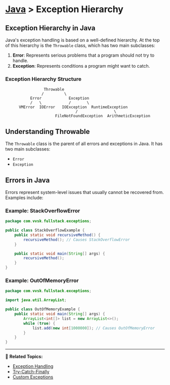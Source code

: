 # [Java](../) > Exception Hierarchy

## Exception Hierarchy in Java
Java's exception handling is based on a well-defined hierarchy. At the top of this hierarchy is the `Throwable` class, which has two main subclasses:

1. **Error**: Represents serious problems that a program should not try to handle.
2. **Exception**: Represents conditions a program might want to catch.

### Exception Hierarchy Structure
```
                 Throwable
                /         \
           Error            Exception
           /   \            /       \
      VMError  IOError   IOException  RuntimeException
                               /                \
                      FileNotFoundException  ArithmeticException
```

## Understanding Throwable
The `Throwable` class is the parent of all errors and exceptions in Java. It has two main subclasses:
- `Error`
- `Exception`

## Errors in Java
Errors represent system-level issues that usually cannot be recovered from. Examples include:

### Example: StackOverflowError
```java
package com.vvsk.fullstack.exceptions;

public class StackOverflowExample {
    public static void recursiveMethod() {
        recursiveMethod(); // Causes StackOverflowError
    }

    public static void main(String[] args) {
        recursiveMethod();
    }
}
```

### Example: OutOfMemoryError
```java
package com.vvsk.fullstack.exceptions;

import java.util.ArrayList;

public class OutOfMemoryExample {
    public static void main(String[] args) {
        ArrayList<int[]> list = new ArrayList<>();
        while (true) {
            list.add(new int[1000000]); // Causes OutOfMemoryError
        }
    }
}
```


---

🔗 **Related Topics:**
- [Exception Handling](../exception-handling/)
- [Try-Catch-Finally](../try-catch-finally/)
- [Custom Exceptions](../custom-exceptions/)
